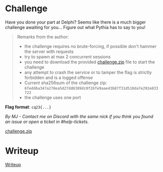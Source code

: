 # Challenge

Have you done your part at Delphi? Seems like there is a much bigger challenge awaiting for you... Figure out what Pythia has to say to you!

> Remarks from the author:
> * the challenge requires no brute-forcing, if possible don't hammer the server with requests
> * try to spawn at max 2 concurrent sessions
> * you need to download the provided [challenge.zip](files/challenge.zip) file to start the challenge
> * any attempt to crash the service or to tamper the flag is strictly forbidden and is a logged offense
> * Current sha256sum of the challenge zip: `6fedd6a347a278ea5d27dd8389dc0f26fe9aae43b87f31d510da7e292e833722`
> * the challenge uses one port

**Flag format**: `cq23{...}`

*By MJ - Contact me on Discord with the same nick if you think you found an issue or open a ticket in #help-tickets.*

[challenge.zip](files/challenge.zip)

# Writeup

[Writeup](WRITEUP.md)
